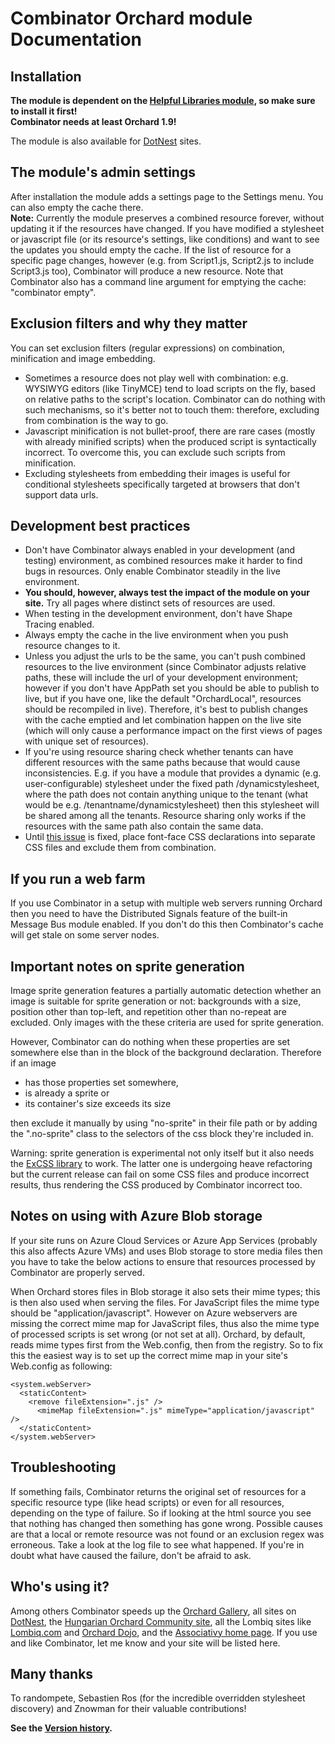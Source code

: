 # Combinator Orchard module Documentation



## Installation

**The module is dependent on the [Helpful Libraries module](https://gallery.orchardproject.net/List/Modules/Orchard.Module.Piedone.HelpfulLibraries), so make sure to install it first!**  
**Combinator needs at least Orchard 1.9!**

The module is also available for [DotNest](http://dotnest.com/) sites.


## The module's admin settings

After installation the module adds a settings page to the Settings menu. You can also empty the cache there.  
**Note:** Currently the module preserves a combined resource forever, without updating it if the resources have changed. If you have modified a stylesheet or javascript file (or its resource's settings, like conditions) and want to see the updates you should empty the cache. If the list of resource for a specific page changes, however (e.g. from Script1.js, Script2.js to include Script3.js too), Combinator will
produce a new resource. Note that Combinator also has a command line argument for emptying the cache: "combinator empty".


## Exclusion filters and why they matter

You can set exclusion filters (regular expressions) on combination, minification and image embedding.

- Sometimes a resource does not play well with combination: e.g. WYSIWYG editors (like TinyMCE) tend to load scripts on the fly, based on relative paths to the script's location. Combinator can do nothing with such mechanisms, so it's better not to touch them: therefore, excluding from combination is the way to go.
- Javascript minification is not bullet-proof, there are rare cases (mostly with already minified scripts) when the produced script is syntactically incorrect. To overcome this, you can exclude such scripts from minification.
- Excluding stylesheets from embedding their images is useful for conditional stylesheets specifically targeted at browsers that don't support data urls.


## Development best practices

- Don't have Combinator always enabled in your development (and testing) environment, as combined resources make it harder to find bugs in resources. Only enable Combinator steadily in the live environment.
- **You should, however, always test the impact of the module on your site.** Try all pages where distinct sets of resources are used.
- When testing in the development environment, don't have Shape Tracing enabled.
- Always empty the cache in the live environment when you push resource changes to it.
- Unless you adjust the urls to be the same, you can't push combined resources to the live environment (since Combinator adjusts relative paths, these will include the url of your development environment; however if you don't have AppPath set you should be able to publish to live, but if you have one, like the default "OrchardLocal", resources should be recompiled in live). Therefore, it's best to publish changes with the cache emptied and let combination happen on the live site (which will only cause a performance impact on the first views of pages with unique set of resources).
- If you're using resource sharing check whether tenants can have different resources with the same paths because that would cause inconsistencies. E.g. if you have a module that provides a dynamic (e.g. user-configurable) stylesheet under the fixed path /dynamicstylesheet, where the path does not contain anything unique to the tenant (what would be e.g. /tenantname/dynamicstylesheet) then this stylesheet will be shared among all the tenants. Resource sharing only works if the resources with the same path also contain the same data.
- Until [this issue](https://github.com/Lombiq/Combinator/issues/8) is fixed, place font-face CSS declarations into separate CSS files and exclude them from combination.


## If you run a web farm

If you use Combinator in a setup with multiple web servers running Orchard then you need to have the Distributed Signals feature of the built-in Message Bus module enabled. If you don't do this then Combinator's cache will get stale on some server nodes.


## Important notes on sprite generation

Image sprite generation features a partially automatic detection whether an image is suitable for sprite generation or not: backgrounds with a size, position other than top-left, and repetition other than no-repeat
are excluded. Only images with the these criteria are used for sprite generation.  
  
However, Combinator can do nothing when these properties are set somewhere else than in the block of the background declaration. Therefore if an image

- has those properties set somewhere,
- is already a sprite or
- its container's size exceeds its size

then exclude it manually by using "no-sprite" in their file path or by adding the ".no-sprite" class to the selectors of the css block they're included in.  
  
Warning: sprite generation is experimental not only itself but it also needs the [ExCSS library](https://github.com/TylerBrinks/ExCSS) to work. The latter one is undergoing heave refactoring but the current release
can fail on some CSS files and produce incorrect results, thus rendering the CSS produced by Combinator incorrect too.  


## Notes on using with Azure Blob storage

If your site runs on Azure Cloud Services or Azure App Services (probably this also affects Azure VMs) and uses Blob storage to store media files then you have to take the below actions to ensure that resources
processed by Combinator are properly served.  
  
When Orchard stores files in Blob storage it also sets their mime types; this is then also used when serving the files. For JavaScript files the mime type should be "application/javascript". However on Azure
webservers are missing the correct mime map for JavaScript files, thus also the mime type of processed scripts is set wrong (or not set at all). Orchard, by default, reads mime types first from the Web.config,
then from the registry. So to fix this the easiest way is to set up the correct mime map in your site's Web.config as following:

	<system.webServer>
	  <staticContent>
	    <remove fileExtension=".js" />
	      <mimeMap fileExtension=".js" mimeType="application/javascript" />
	  </staticContent>
	</system.webServer>


## Troubleshooting

If something fails, Combinator returns the original set of resources for a specific resource type (like head scripts) or even for all resources, depending on the type of failure. So if looking at the html source you
see that nothing has changed then something has gone wrong. Possible causes are that a local or remote resource was not found or an exclusion regex was erroneous. Take a look at the log file to see what happened.
If you're in doubt what have caused the failure, don't be afraid to ask. 


## Who's using it?

Among others Combinator speeds up the [Orchard Gallery](http://gallery.orchardproject.net/), all sites on
[DotNest](https://dotnest.com/), the [Hungarian Orchard Community site](http://english.orchardproject.hu/), all the Lombiq sites like [Lombiq.com](http://lombiq.com/) and [Orchard Dojo](http://orcharddojo.net/), and the [Associativy home page](http://associativy.com/). If you use and like Combinator, let me know and your site will be listed here.

## Many thanks

To randompete, Sebastien Ros (for the incredible overridden stylesheet discovery) and Znowman for their valuable contributions!

**See the [Version history](VersionHistory.md).**
